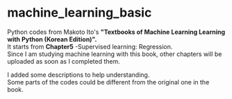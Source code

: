 # machine_learning_basic
Python codes from Makoto Ito's **"Textbooks of Machine Learning Learning with Python (Korean Edition)".**  
It starts from **Chapter5** -Supervised learning: Regression.  
Since I am studying machine learning with this book, other chapters will be uploaded as soon as I completed them.  

I added some descriptions to help understanding.  
Some parts of the codes could be different from the original one in the book.   
